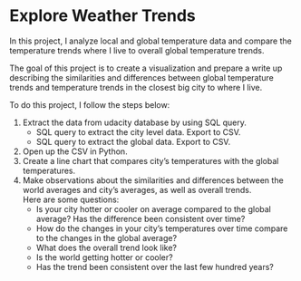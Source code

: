 # Explore Weather Trends
In this project, I analyze local and global temperature data and compare the temperature trends where I live to overall global temperature trends.

The goal of this project is to create a visualization and prepare a write up describing the similarities and differences between global temperature trends and temperature trends in the closest big city to where I live. 

To do this project, I follow the steps below:
1. Extract the data from udacity database by using SQL query.
   - SQL query to extract the city level data. Export to CSV.
   - SQL query to extract the global data. Export to CSV.
2. Open up the CSV in Python.
3. Create a line chart that compares city’s temperatures with the global temperatures.
4. Make observations about the similarities and differences between the world averages and city’s averages, as well as overall trends. <br> 
   Here are some questions:
   - Is your city hotter or cooler on average compared to the global average? Has the difference been consistent over time?
   - How do the changes in your city’s temperatures over time compare to the changes in the global average?
   - What does the overall trend look like? 
   - Is the world getting hotter or cooler? 
   - Has the trend been consistent over the last few hundred years?
